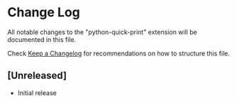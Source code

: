 # Change Log
All notable changes to the "python-quick-print" extension will be documented in this file.

Check [Keep a Changelog](http://keepachangelog.com/) for recommendations on how to structure this file.

## [Unreleased]
- Initial release